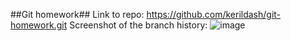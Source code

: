 ##Git homework##
Link to repo:
https://github.com/kerildash/git-homework.git
Screenshot of the branch history:
![image](https://github.com/kerildash/aspnet-homework/assets/64207905/7899427b-7709-47c2-bd4c-0088101f9b6d)
